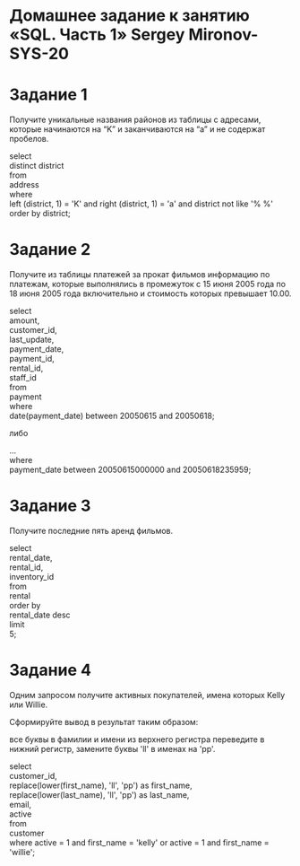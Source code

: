 # Домашнее задание к занятию «SQL. Часть 1» Sergey Mironov-SYS-20  

# Задание 1  
Получите уникальные названия районов из таблицы с адресами, которые начинаются на “K” и заканчиваются на “a” и не содержат пробелов.  

select  
      distinct district  
from  
    address  
where  
    left (district, 1) = 'K' and right (district, 1) = 'a' and district not like '% %'  
order by district;  

# Задание 2  
Получите из таблицы платежей за прокат фильмов информацию по платежам, которые выполнялись в промежуток с 15 июня 2005 года по 18 июня 2005 года включительно и стоимость которых превышает 10.00.  

select  
    amount,  
    customer_id,  
    last_update,  
    payment_date,  
    payment_id,  
    rental_id,  
    staff_id  
from  
    payment  
where   
    date(payment_date) between 20050615 and 20050618;  

либо  

...  
where  
    payment_date between 20050615000000  and 20050618235959;  

#  Задание 3  
Получите последние пять аренд фильмов.  

select  
    rental_date,  
    rental_id,  
    inventory_id  
from  
    rental  
order by  
    rental_date desc  
limit  
    5;  

# Задание 4  
Одним запросом получите активных покупателей, имена которых Kelly или Willie.  

Сформируйте вывод в результат таким образом:  

все буквы в фамилии и имени из верхнего регистра переведите в нижний регистр, замените буквы 'll' в именах на 'pp'.   

select  
    customer_id,  
    replace(lower(first_name), 'll', 'pp') as first_name,  
    replace(lower(last_name), 'll', 'pp') as last_name,  
    email,  
    active  
from  
    customer  
where active = 1 and first_name = 'kelly' or active = 1 and first_name = 'willie';  
